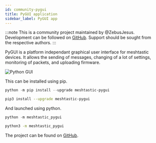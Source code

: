 ```yaml
---
id: community-pygui
title: PyGUI application
sidebar_label: PyGUI app
---
```


:::note
This is a community project maintained by @ZebusJesus.
Development can be followed on [GitHub](https://github.com/ZebusJesus/Meshtastic-PyGUI).
Support should be sought from the respective authors.
:::

PyGUI is a platform independant graphical user interface for meshtastic devices. It allows the sending of messages, changing of a lot of settings, monitoring of packets, and uploading firmware.

![Python GUI](/img/pygui.jpg)

This can be installed using pip.

```powershell title="Windows"
python -m pip install --upgrade meshtastic-pygui
```

```bash title="MacOS/Linux"
pip3 install --upgrade meshtastic-pygui
```

And launched using python.

```powershell title="Windows"
python -m meshtastic_pygui
```

```bash title="MacOS/Linux"
python3 -m meshtastic_pygui
```

The project can be found on [GitHub](https://github.com/ZebusJesus/Meshtastic-PyGUI).
